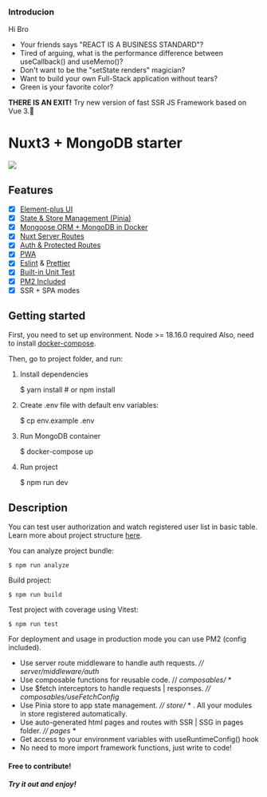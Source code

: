 ### Introducion

Hi Bro

-   Your friends says "REACT IS A BUSINESS STANDARD"?
-   Tired of arguing, what is the performance difference between useCallback() and useMemo()?
-   Don't want to be the "setState renders" magician?
-   Want to build your own Full-Stack application without tears?
-   Green is your favorite color?

**THERE IS AN EXIT!**
Try new version of fast SSR JS Framework based on Vue 3.:rocket:

# Nuxt3 + MongoDB starter

![](https://static.cdnlogo.com/logos/n/96/nuxtjs-typo.svg)

## Features

-   [x] [Element-plus UI](https://element-plus.org/en-US/)
-   [x] [State & Store Management (Pinia)](https://pinia.vuejs.org/)
-   [x] [Mongoose ORM + MongoDB in Docker](https://mongoosejs.com/)
-   [x] [Nuxt Server Routes](https://nuxt.com/docs/guide/directory-structure/server)
-   [x] [Auth & Protected Routes](https://sidebase.io/nuxt-auth/getting-started/)
-   [x] [PWA](https://pwa.nuxtjs.org/)
-   [x] [Eslint](https://eslint.org/) & [Prettier](https://prettier.io/)
-   [x] [Built-in Unit Test](https://nuxt.com/docs/getting-started/testing)
-   [x] [PM2 Included](https://pm2.keymetrics.io/docs/usage/quick-start/)
-   [x] SSR + SPA modes

## Getting started

First, you need to set up environment. Node >= 18.16.0 required
Also, need to install [docker-compose](https://docs.docker.com/compose/ 'docker-compose').

Then, go to project folder, and run:

1. Install dependencies

    $ yarn install # or npm install

2. Create .env file with default env variables:

    $ cp env.example .env

3. Run MongoDB container

    $ docker-compose up

4. Run project

    $ npm run dev

## Description

You can test user authorization and watch registered user list in basic table.
Learn more about project structure [here]('https://nuxt.com/docs/guide/directory-structure/nuxt').

You can analyze project bundle:

    $ npm run analyze

Build project:

    $ npm run build

Test project with coverage using Vitest:

    $ npm run test

For deployment and usage in production mode you can use PM2 (config included).

-   Use server route middleware to handle auth requests. _// server/middleware/auth_
-   Use composable functions for reusable code. // _composables/_ \*
-   Use $fetch interceptors to handle requests | responses. _// composables/useFetchConfig_
-   Use Pinia store to app state management. _// store/_ \* . All your modules in store registered automatically.
-   Use auto-generated html pages and routes with SSR | SSG in pages folder. _// pages_ \*
-   Get access to your environment variables with useRuntimeConfig() hook
-   No need to more import framework functions, just write to code!

#### Free to contribute!

##### Try it out and enjoy!
